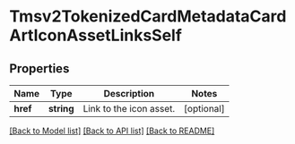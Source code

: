 # Tmsv2TokenizedCardMetadataCardArtIconAssetLinksSelf

## Properties
Name | Type | Description | Notes
------------ | ------------- | ------------- | -------------
**href** | **string** | Link to the icon asset. | [optional] 

[[Back to Model list]](../README.md#documentation-for-models) [[Back to API list]](../README.md#documentation-for-api-endpoints) [[Back to README]](../README.md)



